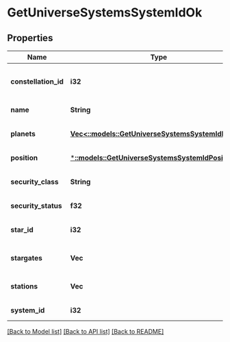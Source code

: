 # GetUniverseSystemsSystemIdOk

## Properties
Name | Type | Description | Notes
------------ | ------------- | ------------- | -------------
**constellation_id** | **i32** | The constellation this solar system is in | [default to null]
**name** | **String** | name string | [default to null]
**planets** | [**Vec<::models::GetUniverseSystemsSystemIdPlanet>**](get_universe_systems_system_id_planet.md) | planets array | [optional] [default to null]
**position** | [***::models::GetUniverseSystemsSystemIdPosition**](get_universe_systems_system_id_position.md) |  | [default to null]
**security_class** | **String** | security_class string | [optional] [default to null]
**security_status** | **f32** | security_status number | [default to null]
**star_id** | **i32** | star_id integer | [optional] [default to null]
**stargates** | **Vec<i32>** | stargates array | [optional] [default to null]
**stations** | **Vec<i32>** | stations array | [optional] [default to null]
**system_id** | **i32** | system_id integer | [default to null]

[[Back to Model list]](../README.md#documentation-for-models) [[Back to API list]](../README.md#documentation-for-api-endpoints) [[Back to README]](../README.md)


